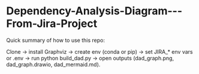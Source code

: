 # Dependency-Analysis-Diagram---From-Jira-Project

Quick summary of how to use this repo:

Clone → install Graphviz → create env (conda or pip) → set JIRA_* env vars or .env → run python build_dad.py → open outputs (dad_graph.png, dad_graph.drawio, dad_mermaid.md).
